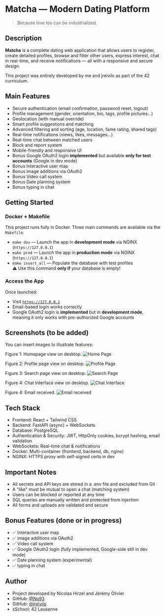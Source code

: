 # Matcha — Modern Dating Platform

> Because love too can be industrialized.

## Description

**Matcha** is a complete dating web application that allows users to register, create detailed profiles, browse and filter other users, express interest, chat in real-time, and receive notifications — all with a responsive and secure design.

This project was entirely developed by me and jreivilo as part of the 42 curriculum.

## Main Features

- Secure authentication (email confirmation, password reset, logout)
- Profile management (gender, orientation, bio, tags, profile pictures...)
- Geolocation (with manual override)
- Smart profile suggestions and matching
- Advanced filtering and sorting (age, location, fame rating, shared tags)
- Real-time notifications (views, likes, messages...)
- Real-time chat between matched users
- Block and report system
- Mobile-friendly and responsive UI
- Bonus Google OAuth2 login **implemented** but available **only for test accounts** (Google in dev mode)
- Bonus Interactive user map
- Bonus image additions via OAuth2
- Bonus Video call system
- Bonus Date planning system
- Bonus typing in chat

## Getting Started

### Docker + Makefile

This project runs fully in Docker. Three main commands are available via the `Makefile`:

- `make dev` — Launch the app in **development mode** via NGINX (`https://127.0.0.1`)
- `make prod` — Launch the app in **production mode** via NGINX (`https://127.0.0.1`)
- `make insert_all` — Populate the database with test profiles  
  ⚠️ Use this command **only if** your database is empty!

### Access the App

Once launched:
- Visit [`https://127.0.0.1`](https://127.0.0.1)
- Email-based login works correctly
- Google OAuth2 login is **implemented** but in **development mode**, meaning it only works with pre-authorized Google accounts

## Screenshots (to be added)

You can insert images to illustrate features:

Figure 1: Homepage view on desktop.
![Home Page](assets/home.png)

Figure 2: Profile page view on desktop.
![Profile Page](assets/profile.png)

Figure 3: Search page view on desktop.
![Search Page](assets/search.png)

Figure 4: Chat Interface view on desktop.
![Chat Interface](assets/chat.png)

Figure 4: Email received.
![Email received](assets/email.png)

## Tech Stack
- Frontend: React + Tailwind CSS
- Backend: FastAPI (async) + WebSockets
- Database: PostgreSQL
- Authentication & Security: JWT, HttpOnly cookies, bcrypt hashing, email validation
- WebSockets: Real-time chat & notifications
- Docker: Multi-container (frontend, backend, db, nginx)
- NGINX: HTTPS proxy with self-signed certs in dev

## Important Notes
- All secrets and API keys are stored in a .env file and excluded from Git
- A "like" must be mutual to open a chat (matching system)
- Users can be blocked or reported at any time
- SQL queries are manually written and protected from injection
- All forms and uploads are validated and secure

## Bonus Features (done or in progress)
- ✅ Interactive user map
- ✅ image additions via OAuth2
- ✅ Video call system
- ✅ Google OAuth2 login (fully implemented, Google-side still in dev mode)
- ✅ Date planning system (experimental)
- ✅ typing in chat

## Author
- Project developed by Nicolas Hirzel and Jérémy Olivier
- GitHub: [@Np93](https://github.com/Np93)
- GitHub: [@jreivilo](https://github.com/jreivilo)
- sSchool: 42 Lausanne